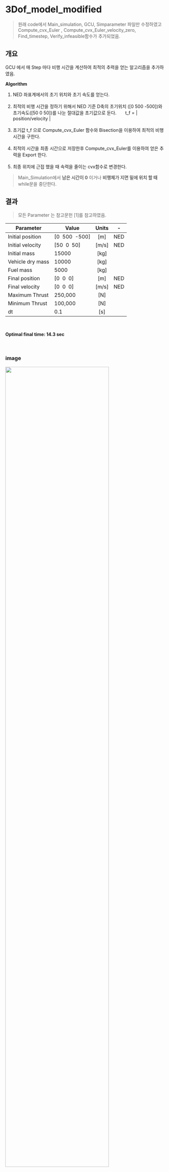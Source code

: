 ﻿

# 3Dof_model_modified

> 원래 code에서 Main_simulation, GCU, Simparameter 파일만 수정하였고 
> Compute_cvx_Euler , Compute_cvx_Euler_velocity_zero, Find_timestep, Verify_infeasible함수가 추가되었음.


## 개요


GCU 에서 매 Step 마다 비행 시간을 계산하여 최적의 추력을 얻는 알고리즘을 추가하였음.


**Algorithm**


1.  NED 좌표계에서의 초기 위치와 초기 속도를 얻는다.<br/><br/>
2. 최적의 비행 시간을 정하기 위해서  NED 기준 D축의 초기위치 ([0 500 -500])와 초기속도([50 0 50])를 나눈 절대값을 초기값으로 둔다.  &nbsp;&nbsp;&nbsp;&nbsp;&nbsp;&nbsp;t_f = | position/velocity |<br/><br/>
4. 초기값 t_f 으로 Compute_cvx_Euler 함수와 Bisection을 이용하여 최적의 비행시간을 구한다.<br/><br/>
5. 최적의 시간을 최종 시간으로 저장한후 Compute_cvx_Euler를 이용하여 얻은 추력을 Export 한다.<br/><br/>
6. 최종 위치에 근접 했을 때  속력을 줄이는 cvx함수로 변경한다.
> Main_Simulation에서 **남은 시간이 0** 이거나 **비행체가 지면 밑에 위치 할 때** while문을 중단한다.

## 결과

>모든 Parameter 는 참고문헌 [1]를 참고하였음. 


|<center>Parameter|Value|<center>Units|-
|:------|---|:---:|---
|Initial position| [0&nbsp;&nbsp;500&nbsp;&nbsp;-500] |[m]|NED
|Initial velocity|[50&nbsp;&nbsp;0&nbsp;&nbsp;50]|[m/s]|NED
|Initial mass|15000| [kg]   |
|Vehicle dry mass|10000|[kg]|
|Fuel mass|5000|[kg]  |
|Final position| [0&nbsp;&nbsp;0&nbsp;&nbsp;0]|[m]|NED
|Final velocity| [0&nbsp;&nbsp;0&nbsp;&nbsp;0]|[m/s]|NED
|Maximum Thrust|250,000 |[N]|
|Minimum Thrust|100,000|[N]|
|dt| 0.1|[s]|

<br/>

**Optimal final time:  14.3 sec**
<br/>
<br/>
<br/>

 ### image 
 
<img src="https://user-images.githubusercontent.com/62292619/93671068-fba60f00-fada-11ea-96ab-b9f1c94b8d98.jpg" width="80%">
<br/><br/><br/>
<img src="https://user-images.githubusercontent.com/62292619/93671073-fcd73c00-fada-11ea-890e-77fd21515d67.jpg" width="80%">
<br/><br/><br/>
<img src="https://user-images.githubusercontent.com/62292619/93707801-75d2a400-fb6c-11ea-82be-cbccf4e5abb3.jpg" width="80%">
<img src="https://user-images.githubusercontent.com/62292619/93707803-779c6780-fb6c-11ea-9af7-c47272683c59.jpg" width="80%">
<img src="https://user-images.githubusercontent.com/62292619/93671067-fa74e200-fada-11ea-97f7-7262322ad4c3.jpg" width="80%">
<br/>
<br/>
<br/>

<br/>
<br/>

###  Video

>화살표의 방향은 **추력의 방향**이고 화살표의 크기는 **추력의 크기**를 의미함.

![ezgif com-video-to-gif](https://user-images.githubusercontent.com/62292619/93695147-85db8b00-fb4e-11ea-83a1-f1d1f49578d7.gif)


# 참고문헌

 > Michael Szmuk, Behcet Aclkmese, Andrew W. Berning Jr., “Successive 
Convexification for Fuel-Optimal Powered Landing With Aerodynamic Drag and 
Non-Convex Constraints,”American Institute of Aeronautics and Astronautics

